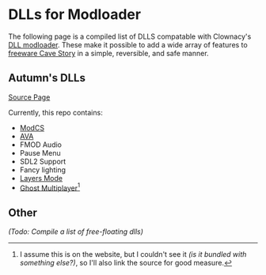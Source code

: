 # DLLs for Modloader

The following page is a compiled list of DLLS compatable with Clownacy's [DLL modloader](modloader). These make it possible to add a wide array of features to [freeware Cave Story](freeware) in a simple, reversible, and safe manner.


## Autumn's DLLs
[Source Page](https://autumn-mnya.github.io/dllmods/index.html)

Currently, this repo contains:
- [ModCS](modcs)
- [AVA](ava)
- FMOD Audio
- Pause Menu
- SDL2 Support
- Fancy lighting
- [Layers Mode](layers-mode)
- [Ghost Multiplayer](https://github.com/autumn-mnya/Freeware-Online)[^1]

[^1]: I assume this is on the website, but I couldn't see it *(is it bundled with something else?)*, so I'll also link the source for good measure.


## Other

*(Todo: Compile a list of free-floating dlls)*









